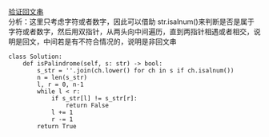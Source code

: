 [验证回文串](https://leetcode-cn.com/problems/valid-palindrome/)    
分析：这里只考虑字符或者数字，因此可以借助 str.isalnum()来判断是否是属于字符或者数字，然后用双指针，从两头向中间遍历，直到两指针相遇或者相交，说明是回文，中间若是有不符合情况的，说明是非回文串   
```python3
class Solution:
    def isPalindrome(self, s: str) -> bool:
        s_str = ''.join(ch.lower() for ch in s if ch.isalnum())
        n = len(s_str)
        l, r = 0, n-1
        while l < r:
            if s_str[l] != s_str[r]:
                return False
            l += 1
            r -= 1
        return True
```
